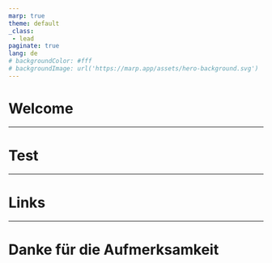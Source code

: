 ```yaml
---
marp: true
theme: default
_class:
 - lead
paginate: true
lang: de
# backgroundColor: #fff
# backgroundImage: url('https://marp.app/assets/hero-background.svg')
---
```


# Welcome

---

# Test

---

# Links

---

# Danke für die Aufmerksamkeit
